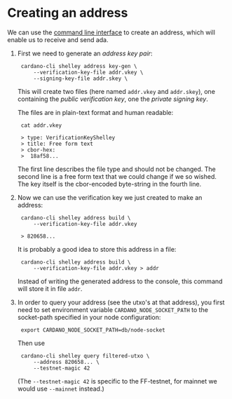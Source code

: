 # Creating an address

We can use the [command line interface](cli.md)
to create an address,
which will enable us to receive and send ada.

1. First we need to generate an _address key pair_:

        cardano-cli shelley address key-gen \
            --verification-key-file addr.vkey \
            --signing-key-file addr.skey \

   This will create two files (here named `addr.vkey` and `addr.skey`),
   one containing the _public verification key_, one the _private signing key_.

   The files are in plain-text format and human readable:

        cat addr.vkey

        > type: VerificationKeyShelley
        > title: Free form text
        > cbor-hex:
        >  18af58...

   The first line describes the file type and should not be changed.
   The second line is a free form text that we could change if we so wished.
   The key itself is the cbor-encoded byte-string in the fourth line.

2. Now we can use the verification key we just created to make an address:

        cardano-cli shelley address build \
            --verification-key-file addr.vkey

        > 820658...

   It is probably a good idea to store this address in a file:


        cardano-cli shelley address build \
            --verification-key-file addr.vkey > addr

   Instead of writing the generated address to the console, 
   this command will store it in file `addr`. 

3. In order to query your address (see the utxo's at that address),
   you first need to set environment variable `CARDANO_NODE_SOCKET_PATH`
   to the socket-path specified in your node configuration:

        export CARDANO_NODE_SOCKET_PATH=db/node-socket

   Then use

        cardano-cli shelley query filtered-utxo \
            --address 820658... \
            --testnet-magic 42

   (The `--testnet-magic 42` is specific to the FF-testnet, for mainnet we would use `--mainnet` instead.)
